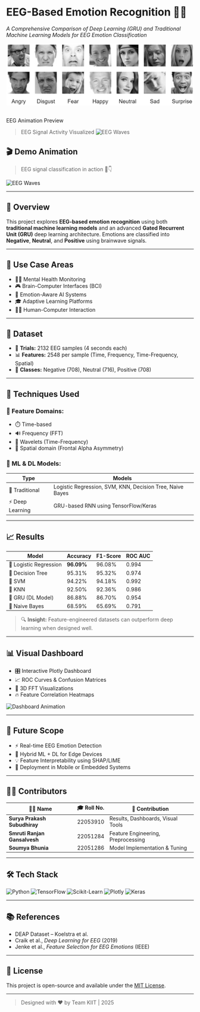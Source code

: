 # EEG-Based Emotion Recognition 🎯🧠  
*A Comprehensive Comparison of Deep Learning (GRU) and Traditional Machine Learning Models for EEG Emotion Classification*

![EEG Signal Overview](electronics-12-02707-g001.png)

##
EEG Animation Preview
> EEG Signal Activity Visualized
![EEG Waves](https://media.giphy.com/media/SWoSkN6DxTszqIKEqv/giphy.gif)

## 🎬 Demo Animation

> EEG signal classification in action 🎥👇

![EEG Waves](https://media.giphy.com/media/SWoSkN6DxTszqIKEqv/giphy.gif)

---

## 📌 Overview

This project explores **EEG-based emotion recognition** using both **traditional machine learning models** and an advanced **Gated Recurrent Unit (GRU)** deep learning architecture. Emotions are classified into **Negative**, **Neutral**, and **Positive** using brainwave signals.

---

## 🧠 Use Case Areas

- 🧘‍♂️ Mental Health Monitoring  
- 🎮 Brain-Computer Interfaces (BCI)  
- 🤖 Emotion-Aware AI Systems  
- 🎓 Adaptive Learning Platforms  
- 🧑‍💻 Human-Computer Interaction

---

## 📂 Dataset

- 👥 **Trials:** 2132 EEG samples (4 seconds each)  
- 📊 **Features:** 2548 per sample (Time, Frequency, Time-Frequency, Spatial)
- 🎯 **Classes:** Negative (708), Neutral (716), Positive (708)

---

## 🧪 Techniques Used

### 🧱 Feature Domains:
- ⏱️ Time-based
- 🔊 Frequency (FFT)
- 🌊 Wavelets (Time-Frequency)
- 🧭 Spatial domain (Frontal Alpha Asymmetry)

### 🧠 ML & DL Models:
| Type | Models |
|------|--------|
| 💼 Traditional | Logistic Regression, SVM, KNN, Decision Tree, Naive Bayes |
| ⚡ Deep Learning | GRU-based RNN using TensorFlow/Keras |

---

## 📈 Results

| Model              | Accuracy | F1-Score | ROC AUC |
|-------------------|----------|----------|---------|
| 🥇 Logistic Regression | **96.09%** | 96.08% | 0.994 |
| 🌲 Decision Tree      | 95.31% | 95.32% | 0.974 |
| 💫 SVM                | 94.22% | 94.18% | 0.992 |
| 🧊 KNN                | 92.50% | 92.36% | 0.986 |
| 🧠 GRU (DL Model)     | 86.88% | 86.70% | 0.954 |
| 🧮 Naive Bayes        | 68.59% | 65.69% | 0.791 |

> 🔍 **Insight:** Feature-engineered datasets can outperform deep learning when designed well.

---

## 📊 Visual Dashboard

- 🎛️ Interactive Plotly Dashboard  
- 📈 ROC Curves & Confusion Matrices  
- 🧠 3D FFT Visualizations  
- 🔥 Feature Correlation Heatmaps

![Dashboard Animation](https://media.giphy.com/media/VbnUQpnihPSIgIXuZv/giphy.gif)

---

## 🔮 Future Scope

- ⚡ Real-time EEG Emotion Detection
- 🤖 Hybrid ML + DL for Edge Devices
- 💡 Feature Interpretability using SHAP/LIME
- 📲 Deployment in Mobile or Embedded Systems

---

## 🧑‍💻 Contributors

| 👨‍🎓 Name | 🎓 Roll No. | 🔧 Contribution |
|----------|------------|-----------------|
| **Surya Prakash Subudhiray** | 22053910 | Results, Dashboards, Visual Tools |
| **Smruti Ranjan Gansalvesh** | 22051284 | Feature Engineering, Preprocessing |
| **Soumya Bhunia** | 22051286 | Model Implementation & Tuning |

---

## 🛠️ Tech Stack

![Python](https://img.shields.io/badge/Python-3.10-blue?logo=python&style=flat-square)
![TensorFlow](https://img.shields.io/badge/TensorFlow-2.x-orange?logo=tensorflow&style=flat-square)
![Scikit-Learn](https://img.shields.io/badge/Scikit--Learn-ML-yellow?logo=scikit-learn&style=flat-square)
![Plotly](https://img.shields.io/badge/Plotly-Visuals-9cf?logo=plotly&style=flat-square)
![Keras](https://img.shields.io/badge/Keras-DL-red?logo=keras&style=flat-square)

---

## 📚 References

- DEAP Dataset – Koelstra et al.
- Craik et al., *Deep Learning for EEG* (2019)
- Jenke et al., *Feature Selection for EEG Emotions* (IEEE)

---

## 📎 License

This project is open-source and available under the [MIT License](LICENSE).

---

> Designed with ❤️ by Team KIIT | 2025

